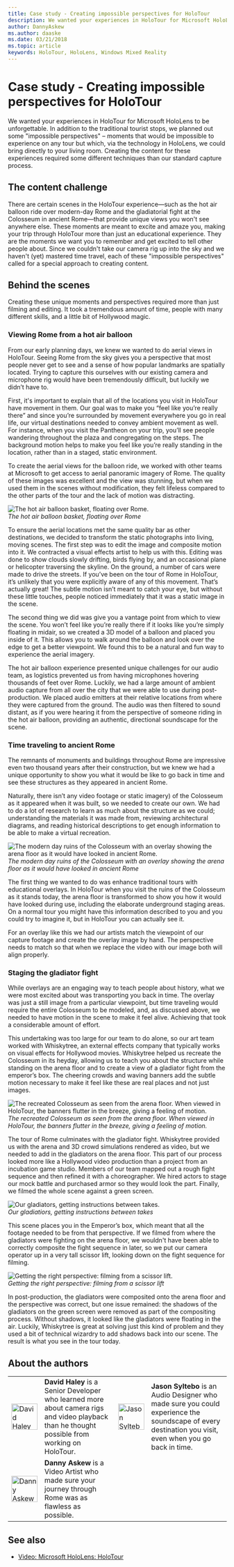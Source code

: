 ```yaml
---
title: Case study - Creating impossible perspectives for HoloTour
description: We wanted your experiences in HoloTour for Microsoft HoloLens to be unforgettable. In addition to the traditional tourist stops, we planned out some "impossible perspectives".
author: DannyAskew
ms.author: daaske
ms.date: 03/21/2018
ms.topic: article
keywords: HoloTour, HoloLens, Windows Mixed Reality
---
```




# Case study - Creating impossible perspectives for HoloTour

We wanted your experiences in HoloTour for Microsoft HoloLens to be unforgettable. In addition to the traditional tourist stops, we planned out some "impossible perspectives" – moments that would be impossible to experience on any tour but which, via the technology in HoloLens, we could bring directly to your living room. Creating the content for these experiences required some different techniques than our standard capture process.

## The content challenge

There are certain scenes in the HoloTour experience—such as the hot air balloon ride over modern-day Rome and the gladiatorial fight at the Colosseum in ancient Rome—that provide unique views you won't see anywhere else. These moments are meant to excite and amaze you, making your trip through HoloTour more than just an educational experience. They are the moments we want you to remember and get excited to tell other people about. Since we couldn't take our camera rig up into the sky and we haven't (yet) mastered time travel, each of these "impossible perspectives" called for a special approach to creating content.

## Behind the scenes

Creating these unique moments and perspectives required more than just filming and editing. It took a tremendous amount of time, people with many different skills, and a little bit of Hollywood magic.

### Viewing Rome from a hot air balloon

From our early planning days, we knew we wanted to do aerial views in HoloTour. Seeing Rome from the sky gives you a perspective that most people never get to see and a sense of how popular landmarks are spatially located. Trying to capture this ourselves with our existing camera and microphone rig would have been tremendously difficult, but luckily we didn’t have to.

First, it's important to explain that all of the locations you visit in HoloTour have movement in them. Our goal was to make you “feel like you’re really there” and since you’re surrounded by movement everywhere you go in real life, our virtual destinations needed to convey ambient movement as well. For instance, when you visit the Pantheon on your trip, you’ll see people wandering throughout the plaza and congregating on the steps. The background motion helps to make you feel like you’re really standing in the location, rather than in a staged, static environment.

To create the aerial views for the balloon ride, we worked with other teams at Microsoft to get access to aerial panoramic imagery of Rome. The quality of these images was excellent and the view was stunning, but when we used them in the scenes without modification, they felt lifeless compared to the other parts of the tour and the lack of motion was distracting. 


![The hot air balloon basket, floating over Rome.](images/hotairballoon1-300px.png)<br>
*The hot air balloon basket, floating over Rome*

To ensure the aerial locations met the same quality bar as other destinations, we decided to transform the static photographs into living, moving scenes. The first step was to edit the image and composite motion into it. We contracted a visual effects artist to help us with this. Editing was done to show clouds slowly drifting, birds flying by, and an occasional plane or helicopter traversing the skyline. On the ground, a number of cars were made to drive the streets. If you’ve been on the tour of Rome in HoloTour, it’s unlikely that you were explicitly aware of any of this movement. That’s actually great! The subtle motion isn’t meant to catch your eye, but without these little touches, people noticed immediately that it was a static image in the scene.

The second thing we did was give you a vantage point from which to view the scene. You won’t feel like you’re really there if it looks like you’re simply floating in midair, so we created a 3D model of a balloon and placed you inside of it. This allows you to walk around the balloon and look over the edge to get a better viewpoint. We found this to be a natural and fun way to experience the aerial imagery.

The hot air balloon experience presented unique challenges for our audio team, as logistics prevented us from having microphones hovering thousands of feet over Rome. Luckily, we had a large amount of ambient audio capture from all over the city that we were able to use during post-production. We placed audio emitters at their relative locations from where they were captured from the ground. The audio was then filtered to sound distant, as if you were hearing it from the perspective of someone riding in the hot air balloon, providing an authentic, directional soundscape for the scene.

### Time traveling to ancient Rome

The remnants of monuments and buildings throughout Rome are impressive even two thousand years after their construction, but we knew we had a unique opportunity to show you what it would be like to go back in time and see these structures as they appeared in ancient Rome.

Naturally, there isn’t any video footage or static imagery) of the Colosseum as it appeared when it was built, so we needed to create our own. We had to do a lot of research to learn as much about the structure as we could; understanding the materials it was made from, reviewing architectural diagrams, and reading historical descriptions to get enough information to be able to make a virtual recreation. 

![The modern day ruins of the Colosseum with an overlay showing the arena floor as it would have looked in ancient Rome.](images/rome-colosseum-overlay-500px.png)<br>
*The modern day ruins of the Colosseum with an overlay showing the arena floor as it would have looked in ancient Rome*

The first thing we wanted to do was enhance traditional tours with educational overlays. In HoloTour when you visit the ruins of the Colosseum as it stands today, the arena floor is transformed to show you how it would have looked during use, including the elaborate underground staging areas. On a normal tour you might have this information described to you and you could try to imagine it, but in HoloTour you can actually see it.

For an overlay like this we had our artists match the viewpoint of our capture footage and create the overlay image by hand. The perspective needs to match so that when we replace the video with our image both will align properly.

### Staging the gladiator fight

While overlays are an engaging way to teach people about history, what we were most excited about was transporting you back in time. The overlay was just a still image from a particular viewpoint, but time traveling would require the entire Colosseum to be modeled, and, as discussed above, we needed to have motion in the scene to make it feel alive. Achieving that took a considerable amount of effort.

This undertaking was too large for our team to do alone, so our art team worked with Whiskytree, an external effects company that typically works on visual effects for Hollywood movies. Whiskytree helped us recreate the Colosseum in its heyday, allowing us to teach you about the structure while standing on the arena floor and to create a view of a gladiator fight from the emperor’s box. The cheering crowds and waving banners add the subtle motion necessary to make it feel like these are real places and not just images.

![The recreated Colosseum as seen from the arena floor. When viewed in HoloTour, the banners flutter in the breeze, giving a feeling of motion.](images/recreated-colosseum-holotour-500px.png)<br>
*The recreated Colosseum as seen from the arena floor. When viewed in HoloTour, the banners flutter in the breeze, giving a feeling of motion.*

The tour of Rome culminates with the gladiator fight. Whiskytree provided us with the arena and 3D crowd simulations rendered as video, but we needed to add in the gladiators on the arena floor. This part of our process looked more like a Hollywood video production than a project from an incubation game studio. Members of our team mapped out a rough fight sequence and then refined it with a choreographer. We hired actors to stage our mock battle and purchased armor so they would look the part. Finally, we filmed the whole scene against a green screen.

![Our gladiators, getting instructions between takes.](images/green-screen-gladiators-holotour-500px.jpg)<br>
*Our gladiatiors, getting instructions between takes*

This scene places you in the Emperor’s box, which meant that all the footage needed to be from that perspective. If we filmed from where the gladiators were fighting on the arena floor, we wouldn't have been able to correctly composite the fight sequence in later, so we put our camera operator up in a very tall scissor lift, looking down on the fight sequence for filming.

![Getting the right perspective: filming from a scissor lift.](images/scissor-lift-holotour-500px.jpg)<br>
*Getting the right perspective: filming from a scissor lift*

In post-production, the gladiators were composited onto the arena floor and the perspective was correct, but one issue remained: the shadows of the gladiators on the green screen were removed as part of the compositing process. Without shadows, it looked like the gladiators were floating in the air. Luckily, Whiskytree is great at solving just this kind of problem and they used a bit of technical wizardry to add shadows back into our scene. The result is what you see in the tour today.

## About the authors

<table style="border:0">
<tr>
<td style="border:0" width="60px"> <img alt="David Haley" width="60" height="60" src="images/haley.png" /></td>
<td style="border:0" width="408"> <b>David Haley</b> is a Senior Developer who learned more about camera rigs and video playback than he thought possible from working on HoloTour.</td>

<td style="border:0" width="60px"> <img alt="Jason Syltebo" width="60" height="60" src="images/syltebo.png" /></td>
<td style="border:0" width="408"> <b>Jason Syltebo</b> is an Audio Designer who made sure you could experience the soundscape of every destination you visit, even when you go back in time.</td>
</tr>
<tr>
<td style="border:0" width="60px"> <img alt="Danny Askew" width="60" height="60" src="images/askew.png" /></td>
<td style="border:0" width="408"> <b>Danny Askew</b> is a Video Artist who made sure your journey through Rome was as flawless as possible.</td>

<td style="border:0" width="60px"></td>
<td style="border:0" width="408"></td>
</tr>
</table>


## See also
* [Video: Microsoft HoloLens: HoloTour](https://www.youtube.com/watch?v=pLd9WPlaMpY)
